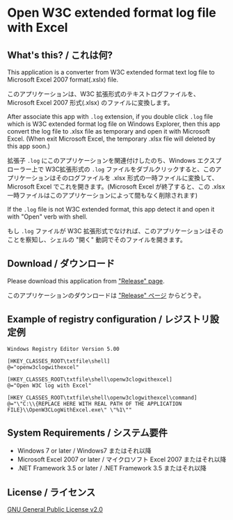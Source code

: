 ﻿# Open W3C extended format log file with Excel

## What's this? / これは何?

This application is a converter from W3C extended format text log file to Microsoft Excel 2007 format(.xslx) file.

このアプリケーションは、W3C 拡張形式のテキストログファイルを、Microsoft Excel 2007 形式(.xlsx) のファイルに変換します。

After associate this app with `.log` extension, if you double click `.log` file which is W3C extended format log file on Windows Explorer, then this app convert the log file to
.xlsx file as temporary and open it with Microsoft Excel. (When exit Microsoft Excel, the temporary .xlsx file will deleted by this app soon.)

拡張子 `.log` にこのアプリケーションを関連付けしたのち、Windows エクスプローラー上で W3C拡張形式の `.log` ファイルをダブルクリックすると、このアプリケーションはそのログファイルを .xlsx 形式の一時ファイルに変換して、Microsoft Excel でこれを開きます。(Microsoft Excel が終了すると、この .xlsx 一時ファイルはこのアプリケーションによって間もなく削除されます)

If the `.log` file is not W3C extended format, this app detect it and open it with "Open" verb with shell.

もし `.log` ファイルが W3C 拡張形式でなければ、このアプリケーションはそのことを察知し、シェルの "開く" 動詞でそのファイルを開きます。

## Download / ダウンロード

Please download this application from ["Release" page](https://github.com/jsakamoto/OpenW3CLogWithExcel/releases).

このアプリケーションのダウンロードは ["Release" ページ](https://github.com/jsakamoto/OpenW3CLogWithExcel/releases) からどうぞ。


## Example of registry configuration / レジストリ設定例

```
Windows Registry Editor Version 5.00

[HKEY_CLASSES_ROOT\txtfile\shell]
@="openw3clogwithexcel"

[HKEY_CLASSES_ROOT\txtfile\shell\openw3clogwithexcel]
@="Open W3C log with Excel"

[HKEY_CLASSES_ROOT\txtfile\shell\openw3clogwithexcel\command]
@="\"C:\\{REPLACE HERE WITH REAL PATH OF THE APPLICATION FILE}\\OpenW3CLogWithExcel.exe\" \"%1\""
```

## System Requirements / システム要件

- Windows 7 or later / Windows7 またはそれ以降
- Microsoft Excel 2007 or later / マイクロソフト Excel 2007 またはそれ以降
- .NET Framework 3.5 or later / .NET Framework 3.5 またはそれ以降

## License / ライセンス

[GNU General Public License v2.0](LICENSE)